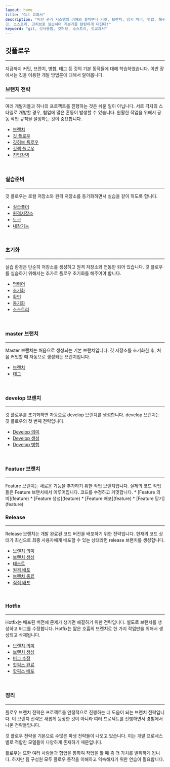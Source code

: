```yaml
---
layout: home
title: "Git 교과서"
description: "버전 관리 시스템의 이해와 설치부터 커밋, 브랜치, 임시 처리, 병합, 복귀, 서브모듈, 태그까지
깃, 소스트리, 깃허브로 실습하며 기본기를 탄탄하게 다진다!"
keyword: "git, 깃사용법, 깃허브, 소스트리, 깃교과서"
---
```

## 깃플로우
<hr>
지금까지 커밋, 브랜치, 병합, 태그 등 깃의 기본 동작들에 대해 학습하였습니다. 이번 장에서는 깃을 이용한 개발 방법론에 대해서 알아봅니다.

<br>


### 브랜치 전략
<hr>
여러 개발자들과 하나의 프로젝트를 진행하는 것은 쉬운 일이 아닙니다. 서로 각자의 스타일로 개발할 경우, 협업에 많은 혼동이 발생할 수 있습니다. 원활한 작업을 위해서 공동 작업 규칙을 설정하는 것이 중요합니다.

* [브랜치](gitflow)
* [깃 플로우](gitflow)
* [깃허브 플로우](gitflow)
* [깃랩 플로우](gitflow)
* [진입장벽](gitflow)

<br>


### 실습준비
<hr>
깃 플로우는 로컬 저장소와 원격 저장소를 동기화하면서 실습을 같이 하도록 합니다. 

* [실습폴더](practice)
* [원격저장소](practice)
* [도구](practice)
* [내장기능](practice)

<br>


### 초기화
<hr>
실습 환경은 단순히 저장소를 생성하고 원격 저장소와 연동만 되어 있습니다. 깃 플로우를 실습하기 위해서는 추가로 플로우 초기화를 해주어야 합니다.

* [명령어](init)
* [초기화](init)
* [확인](init)
* [동기화](init)
* [소스트리](init)

<br>


### master 브랜치
<hr>
Master 브랜치는 처음으로 생성되는 기본 브랜치입니다. 깃 저장소를 초기화한 후, 처음 커밋할 때 자동으로 생성되는 브랜치입니다. 

* [브랜치](master)
* [테그](master)

<br>


### develop 브랜치
<hr>
깃 플로우를 초기화하면 자동으로 develop 브랜치를 생성합니다. develop 브랜치는 깃 플로우의 첫 번째 전략입니다. 

* [Develop 의미](develop)
* [Develop 생성](develop)
* [Develop 병합](develop)

<br>


### Featuer 브랜치
<hr>
Feature 브랜치는 새로운 기능을 추가하기 위한 작업 브랜치입니다. 실제의 코드 작업들은 Feature 브랜치에서 이루어집니다. 코드를 수정하고 커밋합니다.
* [Feature 의미](feature)
* [Feature 생성](feature)
* [Feature 배포](feature)
* [Feature 닫기](feature)

<br>


### Release
<hr>
Release 브랜치는 개발 완료된 코드 버전을 배포하기 위한 전략입니다. 현재의 코드 상태가 최신으로 최종 사용자에게 배포할 수 있는 상태라면 release 브랜치를 생성합니다.

* [브랜치 의미](release)
* [브랜치 생성](release)
* [테스트](release)
* [원격 배포](release)
* [브랜치 종료](release)
* [직접 배포](release)

<br>


### Hotfix
<hr>
Hotfix는 배포된 버전에 문제가 생기면 해결하기 위한 전략입니다. 별도로 브랜치를 생성하고 버그를 수정합니다. Hotfix는 짧은 호흡의 브랜치로 한 가지 작업만을 위해서 생성되고 삭제됩니다.

* [브랜치 의미](hotfix)
* [브랜치 생성](hotfix)
* [버그 수정](hotfix)
* [핫픽스 완료](hotfix)
* [핫픽스 배포](hotfix)

<br>


### 정리
<hr>
플로우 브랜치 전략은 프로젝트를 안정적으로 진행하는 데 도움이 되는 브랜치 전략입니다. 이 브랜치 전략은 새롭게 등장한 것이 아니라 여러 프로젝트를 진행하면서 경험에서 나온 전략들입니다.  

깃 플로우 전략을 기본으로 수많은 파생 전략들이 나오고 있습니다. 이는 개발 프로세스별로 적합한 모델들이 다양하게 존재하기 때문입니다.  

플로우는 또한 여러 사람들과 협업을 통하여 작업을 할 때 좀 더 가치를 발휘하게 됩니다. 하지만 팀 구성원 모두 플로우 동작을 이해하고 익숙해지기 위한 연습이 필요합니다.  

<br><br>